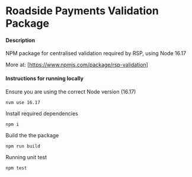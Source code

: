 # Roadside Payments Validation Package

#### Description

NPM package for centralised validation required by RSP, using Node 16.17

More at: [https://www.npmjs.com/package/rsp-validation]

#### Instructions for running locally

Ensure you are using the correct Node version (16.17)

`nvm use 16.17`

Install required dependencies

`npm i`

Build the the package

`npm run build`

Running unit test

`npm test`
